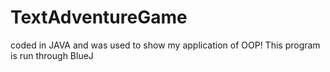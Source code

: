 # TextAdventureGame
coded in JAVA and was used to show my application of OOP! 
This program is run through BlueJ 
